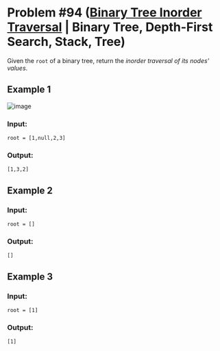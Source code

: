 # Problem #94 ([Binary Tree Inorder Traversal](https://leetcode.com/problems/binary-tree-inorder-traversal/) | Binary Tree, Depth-First Search, Stack, Tree)

Given the `root` of a binary tree, return the *inorder traversal of its nodes' values*.

## Example 1
![image](https://user-images.githubusercontent.com/89616705/189007970-90d48121-5c89-4b5d-aa67-e91b1877afee.png)

### Input:

    root = [1,null,2,3]

### Output:

    [1,3,2]

## Example 2

### Input:

    root = []

### Output:

    []

## Example 3

### Input:

    root = [1]

### Output:

    [1]
